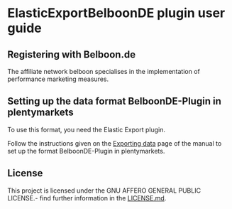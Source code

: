 
# ElasticExportBelboonDE plugin user guide

<div class="container-toc"></div>

## Registering with Belboon.de

The affiliate network belboon specialises in the implementation of performance marketing measures.

## Setting up the data format BelboonDE-Plugin in plentymarkets

To use this format, you need the Elastic Export plugin.

Follow the instructions given on the [Exporting data](https://www.plentymarkets.co.uk/manual/data-exchange/exporting-data/#4) page of the manual to set up the format BelboonDE-Plugin in plentymarkets.

## License

This project is licensed under the GNU AFFERO GENERAL PUBLIC LICENSE.- find further information in the [LICENSE.md](https://github.com/plentymarkets/plugin-elastic-export-twenga-com/blob/master/LICENSE.md).
